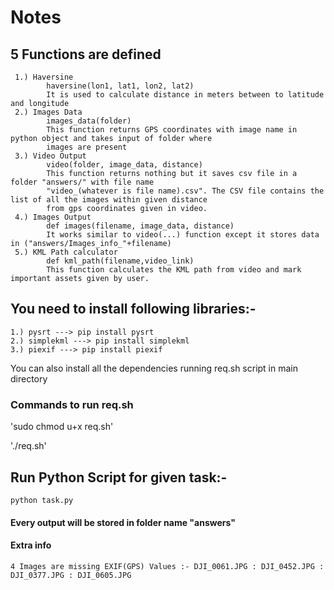 # Notes

## 5 Functions are defined
     1.) Haversine
            haversine(lon1, lat1, lon2, lat2)
            It is used to calculate distance in meters between to latitude and longitude
     2.) Images Data
            images_data(folder)
            This function returns GPS coordinates with image name in python object and takes input of folder where
            images are present
     3.) Video Output
            video(folder, image_data, distance)
            This function returns nothing but it saves csv file in a folder "answers/" with file name
            "video_(whatever is file name).csv". The CSV file contains the list of all the images within given distance
            from gps coordinates given in video.
     4.) Images Output
            def images(filename, image_data, distance)
            It works similar to video(...) function except it stores data in ("answers/Images_info_"+filename)
     5.) KML Path calculator
            def kml_path(filename,video_link)
            This function calculates the KML path from video and mark important assets given by user.

## You need to install following libraries:-
    1.) pysrt ---> pip install pysrt
    2.) simplekml ---> pip install simplekml
    3.) piexif ---> pip install piexif

You can also install all the dependencies running req.sh script in main directory

### Commands to run req.sh


'sudo chmod u+x req.sh'

'./req.sh'


## Run Python Script for given task:-
    python task.py

#### Every output will be stored in folder name "answers"

#### Extra info
    4 Images are missing EXIF(GPS) Values :- DJI_0061.JPG : DJI_0452.JPG : DJI_0377.JPG : DJI_0605.JPG
